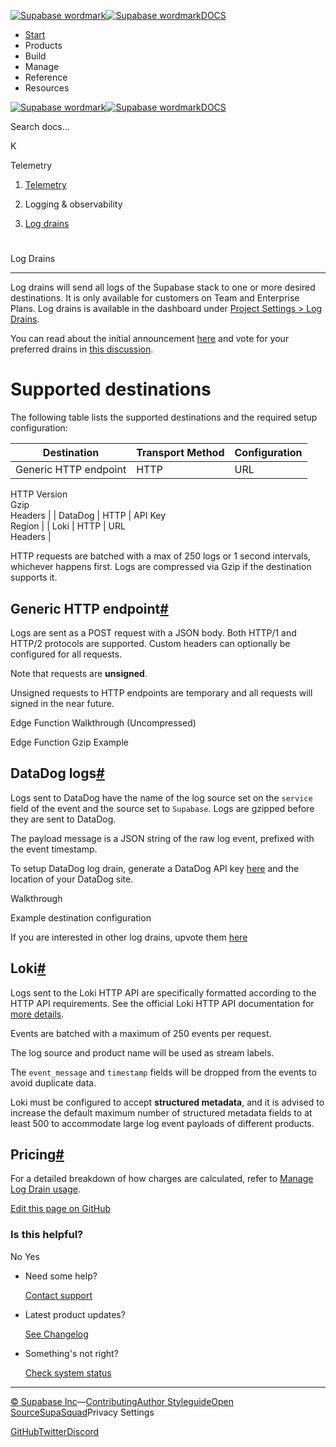 [![Supabase wordmark](https://supabase.com/docs/_next/image?url=%2Fdocs%2Fsupabase-dark.svg&w=256&q=75&dpl=dpl_5BYG5BkQhU19GEfZfhcgAbeGcRQo)![Supabase wordmark](https://supabase.com/docs/_next/image?url=%2Fdocs%2Fsupabase-light.svg&w=256&q=75&dpl=dpl_5BYG5BkQhU19GEfZfhcgAbeGcRQo)DOCS](https://supabase.com/docs)

-   [Start](https://supabase.com/docs/guides/getting-started)
-   Products
-   Build
-   Manage
-   Reference
-   Resources

[![Supabase wordmark](https://supabase.com/docs/_next/image?url=%2Fdocs%2Fsupabase-dark.svg&w=256&q=75&dpl=dpl_5BYG5BkQhU19GEfZfhcgAbeGcRQo)![Supabase wordmark](https://supabase.com/docs/_next/image?url=%2Fdocs%2Fsupabase-light.svg&w=256&q=75&dpl=dpl_5BYG5BkQhU19GEfZfhcgAbeGcRQo)DOCS](https://supabase.com/docs)

Search docs...

K

Telemetry

1.  [Telemetry](https://supabase.com/docs/guides/telemetry)

3.  Logging & observability

5.  [Log drains](https://supabase.com/docs/guides/telemetry/log-drains)

# 

Log Drains

* * *

Log drains will send all logs of the Supabase stack to one or more desired destinations. It is only available for customers on Team and Enterprise Plans. Log drains is available in the dashboard under [Project Settings > Log Drains](https://supabase.com/dashboard/project/_/settings/log-drains).

You can read about the initial announcement [here](https://supabase.com/blog/log-drains) and vote for your preferred drains in [this discussion](https://github.com/orgs/supabase/discussions/28324?sort=top).

# Supported destinations

The following table lists the supported destinations and the required setup configuration:

| Destination | Transport Method | Configuration |
| --- | --- | --- |
| Generic HTTP endpoint | HTTP | URL  
HTTP Version  
Gzip  
Headers |
| DataDog | HTTP | API Key  
Region |
| Loki | HTTP | URL  
Headers |

HTTP requests are batched with a max of 250 logs or 1 second intervals, whichever happens first. Logs are compressed via Gzip if the destination supports it.

## Generic HTTP endpoint[#](#generic-http-endpoint)

Logs are sent as a POST request with a JSON body. Both HTTP/1 and HTTP/2 protocols are supported. Custom headers can optionally be configured for all requests.

Note that requests are **unsigned**.

Unsigned requests to HTTP endpoints are temporary and all requests will signed in the near future.

Edge Function Walkthrough (Uncompressed)

Edge Function Gzip Example

## DataDog logs[#](#datadog-logs)

Logs sent to DataDog have the name of the log source set on the `service` field of the event and the source set to `Supabase`. Logs are gzipped before they are sent to DataDog.

The payload message is a JSON string of the raw log event, prefixed with the event timestamp.

To setup DataDog log drain, generate a DataDog API key [here](https://app.datadoghq.com/organization-settings/api-keys) and the location of your DataDog site.

Walkthrough

Example destination configuration

If you are interested in other log drains, upvote them [here](https://github.com/orgs/supabase/discussions/28324)

## Loki[#](#loki)

Logs sent to the Loki HTTP API are specifically formatted according to the HTTP API requirements. See the official Loki HTTP API documentation for [more details](https://grafana.com/docs/loki/latest/reference/loki-http-api/#ingest-logs).

Events are batched with a maximum of 250 events per request.

The log source and product name will be used as stream labels.

The `event_message` and `timestamp` fields will be dropped from the events to avoid duplicate data.

Loki must be configured to accept **structured metadata**, and it is advised to increase the default maximum number of structured metadata fields to at least 500 to accommodate large log event payloads of different products.

## Pricing[#](#pricing)

For a detailed breakdown of how charges are calculated, refer to [Manage Log Drain usage](https://supabase.com/docs/guides/platform/manage-your-usage/log-drains).

[Edit this page on GitHub](https://github.com/supabase/supabase/blob/master/apps/docs/content/guides/telemetry/log-drains.mdx)

### Is this helpful?

No Yes

-   Need some help?
    
    [Contact support](https://supabase.com/support)
-   Latest product updates?
    
    [See Changelog](https://supabase.com/changelog)
-   Something's not right?
    
    [Check system status](https://status.supabase.com/)

* * *

[© Supabase Inc](https://supabase.com/)—[Contributing](https://github.com/supabase/supabase/blob/master/apps/docs/DEVELOPERS.md)[Author Styleguide](https://github.com/supabase/supabase/blob/master/apps/docs/CONTRIBUTING.md)[Open Source](https://supabase.com/open-source)[SupaSquad](https://supabase.com/supasquad)Privacy Settings

[GitHub](https://github.com/supabase/supabase)[Twitter](https://twitter.com/supabase)[Discord](https://discord.supabase.com/)
